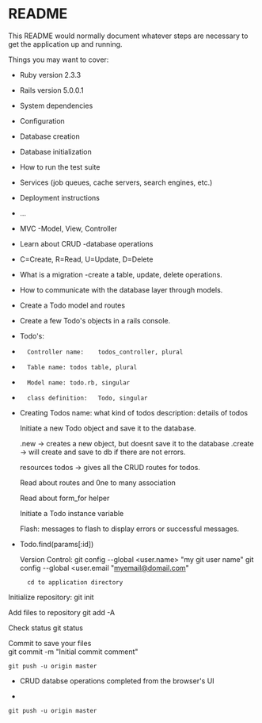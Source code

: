 # README

This README would normally document whatever steps are necessary to get the
application up and running.

Things you may want to cover:

* Ruby version 2.3.3

* Rails version 5.0.0.1

* System dependencies

* Configuration

* Database creation

* Database initialization

* How to run the test suite

* Services (job queues, cache servers, search engines, etc.)

* Deployment instructions

* ...

- MVC
-Model, View, Controller

- Learn about CRUD -database operations
- C=Create, R=Read, U=Update, D=Delete

- What is a migration -create a table, update, delete operations.

- How to communicate with the database layer through models.

- Create a Todo model and routes
- Create a few Todo's objects in a rails console.

- Todo's:
-		Controller name: 	todos_controller, plural
-		Table name:	todos table, plural
-		Model name:	todo.rb, singular
-		class definition:	Todo, singular


- Creating Todos
	name: what kind of todos
	description: details of todos

	Initiate a new Todo object and save it to the database.

	.new -> creates a new object, but doesnt save it to the database
	.create -> will create and save to db if there are not errors.

	resources todos -> gives all the CRUD routes for todos.

	Read about routes and 0ne to many association

	Read about form_for helper

	Initiate a Todo instance variable 

	Flash: messages to flash to display errors or successful messages.


- Todo.find(params[:id])

	Version Control:
		git config --global <user.name> "my git user name"
		git config --global <user.email "myemail@domail.com"
		
		cd to application directory

Initialize repository:
	git init

Add files to repository
	git add -A

Check status
	git status

Commit to save your files	
	git commit -m "Initial commit comment"

	git push -u origin master	
		
-	CRUD databse operations completed from the browser's UI

-


	
	git push -u origin master	
		

